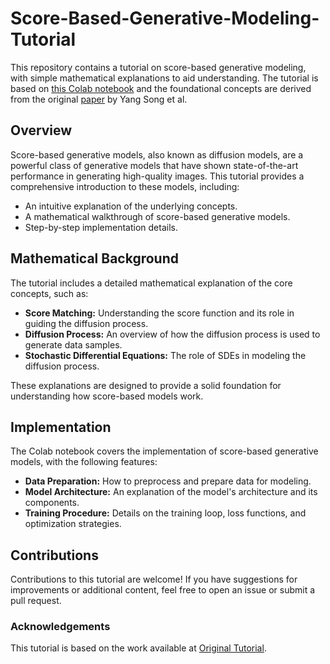 # Score-Based-Generative-Modeling-Tutorial

This repository contains a tutorial on score-based generative modeling, with simple mathematical explanations to aid understanding. The tutorial is based on [this Colab notebook](https://colab.research.google.com/drive/120kYYBOVa1i0TD85RjlEkFjaWDxSFUx3?usp=sharing#scrollTo=XCR6m0HjWGVV) and the foundational concepts are derived from the original [paper](https://arxiv.org/pdf/2011.13456) by Yang Song et al.

## Overview

Score-based generative models, also known as diffusion models, are a powerful class of generative models that have shown state-of-the-art performance in generating high-quality images. This tutorial provides a comprehensive introduction to these models, including:

- An intuitive explanation of the underlying concepts.
- A mathematical walkthrough of score-based generative models.
- Step-by-step implementation details.


## Mathematical Background

The tutorial includes a detailed mathematical explanation of the core concepts, such as:

- **Score Matching:** Understanding the score function and its role in guiding the diffusion process.
- **Diffusion Process:** An overview of how the diffusion process is used to generate data samples.
- **Stochastic Differential Equations:** The role of SDEs in modeling the diffusion process.

These explanations are designed to provide a solid foundation for understanding how score-based models work.

## Implementation

The Colab notebook covers the implementation of score-based generative models, with the following features:

- **Data Preparation:** How to preprocess and prepare data for modeling.
- **Model Architecture:** An explanation of the model's architecture and its components.
- **Training Procedure:** Details on the training loop, loss functions, and optimization strategies.


## Contributions

Contributions to this tutorial are welcome! If you have suggestions for improvements or additional content, feel free to open an issue or submit a pull request.

### Acknowledgements

This tutorial is based on the work available at [Original Tutorial](https://colab.research.google.com/drive/120kYYBOVa1i0TD85RjlEkFjaWDxSFUx3?usp=sharing#scrollTo=XCR6m0HjWGVV).



